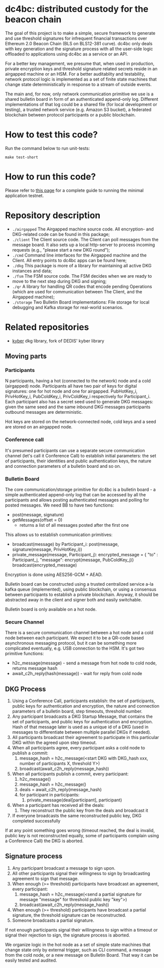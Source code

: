 # dc4bc: distributed custody for the beacon chain

The goal of this project is to make a simple, secure framework to generate and use threshold signatures for infrequent financial transactions over Ethereum 2.0 Beacon Chain (BLS on BLS12-381 curve). dc4bc only deals with key generation and the signature process with all the user-side logic offloaded to applications using dc4bc as a service or an API.

For a better key management, we presume that, when used in production, private encryption keys and threshold signature related secrets reside in an airgapped machine or an HSM. For a better auditablity and testability, network protocol logic is implemented as a set of finite state machines that change state deterministically in response to a stream of outside events.

The main and, for now, only network communication primitive we use is a shared bulletin board in form of an authenticated append-only log. Different implementations of that log could be a shared file (for local development or testing), a trusted network service (e.g. Amazon S3 bucket), a federated blockchain between protocol participants or a public blockchain.

# How to test this code?

Run the command below to run unit-tests:

```
make test-short
```

# How to run this code?

Please refer to [this page](HowTo.md) for a complete guide to running the minimal application testnet.

# Repository description

* `./airgapped` The Airgapped machine source code. All encryption- and DKG-related code can be found in this package;
* `./client` The Client source code. The Client can poll messages from the message board. It also sets up a local http-server to process incoming requests (e.g., "please start a new DKG round");
* `./cmd` Command line interfaces for the Airgapped machine and the Client. All entry points to dc4bc apps can be found here;
* `./dkg` This package is more of a library for maintaining all active DKG instances and data;
* `./fsm` The FSM source code. The FSM decides when we are ready to move to the next step during DKG and signing;
* `./qr` A library for handling QR codes that encode pending Operations (which are used for communication between The Client, and the Airgapped machine);
* `./storage` Two Bulletin Board implementations: File storage for local debugging and Kafka storage for real-world scenarios.

# Related repositories
* [kyber](https://github.com/corestario/kyber/) dkg library, fork of DEDIS' kyber library

## Moving parts

### Participants
N participants, having a hot (connected to the network) node and a cold (airgapped) node. Participants all have two pair of keys for digital signatures: one for hot node and one for airgapped. PubHotKey_i, PrivHotKey_i, PubColdKey_i, PrivColdKey_i respectively for Participant_i. Each participant also has a secret seed used to generate DKG messages: given the same seed and the same inbound DKG messages participants outbound messages are deterministic.

Hot keys are stored on the network-connected node, cold keys and a seed are stored on an airgapped node.

### Conference call

It's presumed participants can use a separate secure communication channel (let's call it Conference Call) to establish initial parameters: the set of participants, their identities and public authentication keys, the nature and connection parameters of a bulletin board and so on.


### Bulletin Board

The core communication/storage primitive for dc4bc is a bulletin board - a simple authenticated append-only log that can be accessed by all the participants and allows posting authenticated messages and polling for posted messages. We need BB to have two functions:
- post(message, signature)
- getMessages(offset = 0)
  - returns a list of all messages posted after the first <offset> one

This allows us to establish communication primitives:

- broadcast(message) by Participant_i:
    post(message, signature(message, PrivHotKey_i))
- private_message(message, Participant_j):
    encrypted_message = { "to" : Participant_j, "message": encrypt(message, PubColdKey_j)}
    broadcast(encrypted_message)

Encryption is done using AES256-GCM + AEAD.

Bulletin board can be constructed using a trusted centralized service a-la kafka queue (implemented), using public blockchain, or using a consensus between participants to establish a private blockchain. Anyway, it should be abstracted away in the client and signer both and easily switchable.

Bulletin board is only available on a hot node.

### Secure Channel

There is a secure communication channel between a hot node and a cold node between each participant. We expect it to be a QR-code based asynchronous messaging protocol, but it can be something more complicated eventually, e.g. USB connection to the HSM. It's got two primitive functions:
- h2c_message(message) - send a message from hot node to cold node, returns message hash
- await_c2h_reply(hash(message)) - wait for reply from cold node


## DKG Process

1. Using a Conference Call, participants establish: the set of participants, public keys for authentication and encryption, the nature and connection parameters of a bulletin board, step timeouts, threshold number.
2. Any participant broadcasts a DKG Startup Message, that contains the set of participants, and public keys for authentication and encryption. Hash of that message later is used as a unique id of a DKG (used in messages to differentiate between multiple parallel DKGs if needed).
3. All participants broadcast their agreement to participate in this particular DKG within the agreed upon step timeout.
4. When all participants agree, every participant asks a cold node to publish a commit:
   1. message_hash = h2c_message(<start DKG with DKG_hash xxx, number of participants X, threshold Y>)
   2. broadcast(await_c2h_reply(message_hash))
5. When all participants publish a commit, every participant:
   1. h2c_message(<all commits>)
   2. message_hash = h2c_message(<send deals>)
   3. deals = await_c2h_reply(message_hash)
   4. for participant in participants:
      1. private_message(deal[participant], participant)
6. When a participant has received all the deals:
   1. They reconstruct the public key from the deals and broadcast it
7. If everyone broadcasts the same reconstructed public key, DKG completed successfully

If at any point something goes wrong (timeout reached, the deal is invalid, public key is not reconstructed equally, some of participants complain using a Conference Call) the DKG is aborted.

## Signature process
1. Any participant broadcast a message to sign upon.
2. All other participants signal their willingness to sign by broadcasting agreement to sign that message.
3. When enough (>= threshold) participants have broadcast an agreement, every participant:
   1. message_hash = h2c_message(<send a partial signature for message "message" for threshold public key "key">)
   2. broadcast(await_c2h_reply(message_hash))
4. When enough (>= threshold) participants have broadcast a partial signature, the threshold signature can be reconstructed.
5. Someone broadcasts a partial signature.

If not enough participants signal their willingness to sign within a timeout or signal their rejection to sign, the signature process is aborted.

We organize logic in the hot node as a set of simple state machines that change state only by external trigger, such as CLI command, a message from the cold node, or a new message on Bulletin Board. That way it can be easily tested and audited.
